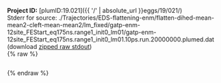 **Project ID:** [plumID:19.021]({{ '/' | absolute_url }}eggs/19/021/)  
Stderr for source:  ./Trajectories/EDS-flattening-enm/flatten-dihed-mean-mean2-cleft-mean-mean2/lm_fixed/gatp-enm-12site_FEStart_eq175ns.range1_init0_lm01/gatp-enm-12site_FEStart_eq175ns.range1_init0_lm01.10ps.run.20000000.plumed.dat   
(download [zipped raw stdout](gatp-enm-12site_FEStart_eq175ns.range1_init0_lm01.10ps.run.20000000.plumed.dat.plumed.stdout.txt.zip))  
{% raw %}
<pre>
</pre>
{% endraw %}
